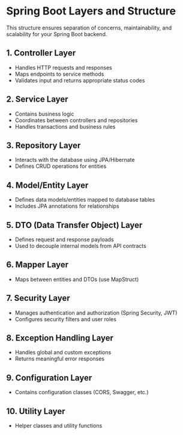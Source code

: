 # Spring Boot Layers and Structure

This structure ensures separation of concerns, maintainability, and scalability for your Spring Boot backend.

## 1. Controller Layer

- Handles HTTP requests and responses
- Maps endpoints to service methods
- Validates input and returns appropriate status codes

## 2. Service Layer

- Contains business logic
- Coordinates between controllers and repositories
- Handles transactions and business rules

## 3. Repository Layer

- Interacts with the database using JPA/Hibernate
- Defines CRUD operations for entities

## 4. Model/Entity Layer

- Defines data models/entities mapped to database tables
- Includes JPA annotations for relationships

## 5. DTO (Data Transfer Object) Layer

- Defines request and response payloads
- Used to decouple internal models from API contracts

## 6. Mapper Layer

- Maps between entities and DTOs (use MapStruct)

## 7. Security Layer

- Manages authentication and authorization (Spring Security, JWT)
- Configures security filters and user roles

## 8. Exception Handling Layer

- Handles global and custom exceptions
- Returns meaningful error responses

## 9. Configuration Layer

- Contains configuration classes (CORS, Swagger, etc.)

## 10. Utility Layer

- Helper classes and utility functions



